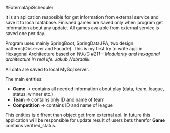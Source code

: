 #ExternalApiScheduler

It is an aplication resposible for get information from external service and save it to local database. 
Finished games are saved only when program get information about any update.
All games avaiable from external service is saved one per day.  

Program uses mainly SpringBoot, SpringDataJPA, two design patterns(Observer and Facade). This is my first try to write app in Hexagonal Architecture based on _WJUG #211 - Modularity and hexagonal architecture in real life: Jakub Nabrdalik._ 

All data are saved to local MySql server. 

The main entities:
* **Game** -> contains all needed information about play (data, team, league, status, winner etc.)
* **Team** -> contains only ID and name of team
* **Competition** -> contains ID and name of league

This entities is diffrent than object get from external api. 
In future this application will be responsible for update result of users bets therefor **Game** contains verified_status.

